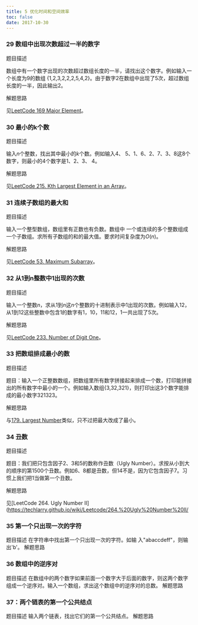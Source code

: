 ```yaml
---
title: 5 优化时间和空间效率
toc: false
date: 2017-10-30
---
```


### 29 数组中出现次数超过⼀半的数字
<hh>题目描述</hh>

数组中有⼀个数字出现的次数超过数组长度的⼀半，请找出这个数字。例如输⼊⼀个长度为9的数组 {1,2,3,2,2,2,5,4,2}。由于数字2在数组中出现了5次，超过数组长度的⼀半，因此输出2。

<hh>解题思路</hh>

见[LeetCode 169 Major Element](https://techlarry.github.io/wiki/Leetcode/169.%20Majority%20Element/)。

### 30 最⼩的k个数

<hh>题目描述</hh>

输⼊$n$个整数，找出其中最⼩的$k$个数。例如输⼊4、 5、1、6、2、7、3、8这8个数字，则最⼩的4个数字是1、2、3、 4。

<hh>解题思路</hh>

见[LeetCode 215. Kth Largest Element in an Array]( https://techlarry.github.io/wiki/Leetcode/215.%20Kth%20Largest%20Element%20in%20an%20Array/)。

### 31 连续⼦数组的最⼤和
<hh>题目描述</hh>

输⼊⼀个整型数组，数组⾥有正数也有负数。数组中 ⼀个或连续的多个整数组成⼀个⼦数组。求所有⼦数组的和的最⼤值。要求时间复杂度为$O(n)$。

<hh>解题思路</hh>

见[LeetCode 53. Maximum Subarray](https://techlarry.github.io/wiki/Leetcode/53.%20Maximum%20Subarray/)。

### 32 从1到n整数中1出现的次数

<hh>题目描述</hh>

输⼊⼀个整数$n$，求从1到$n$这$n$个整数的⼗进制表⽰中1出现的次数。例如输⼊12，从1到12这些整数中包含1的数字有1，10，11和12，1⼀共出现了5次。

<hh>解题思路</hh>

见[LeetCode 233. Number of Digit One](https://techlarry.github.io/wiki/Leetcode/233.%20Number%20of%20Digit%20One/)。


### 33 把数组排成最⼩的数

<hh>题目描述</hh>

题⽬：输⼊⼀个正整数数组，把数组⾥所有数字拼接起来排成⼀个数，打印能拼接出的所有数字中最⼩的⼀个。例如输⼊数组{3,32,321}，则打印出这3个数字能排成的最⼩数字321323。

<hh>解题思路</hh>

与[179. Largest Number](https://techlarry.github.io/wiki/Leetcode/179.%20Largest%20Number/)类似，只不过把最大改成了最小。

### 34 丑数

<hh>题目描述</hh>

题⽬：我们把只包含因⼦2、3和5的数称作丑数（Ugly Number）。求按从⼩到⼤的顺序的第1500个丑数。例如6、8都是丑数，但14不是，因为它包含因⼦7。习惯上我们把1当做第⼀个丑数。

<hh>解题思路</hh>

见[LeetCode 264. Ugly Number II](https://techlarry.github.io/wiki/Leetcode/264.%20Ugly%20Number%20II/


### 35 第⼀个只出现⼀次的字符
<hh>题目描述</hh>
在字符串中找出第⼀个只出现⼀次的字符。如输 ⼊"abaccdeff"，则输出'b'。
<hh>解题思路</hh>
### 36 数组中的逆序对
<hh>题目描述</hh>
在数组中的两个数字如果前⾯⼀个数字⼤于后⾯的数字，则这两个数字组成⼀个逆序对。输⼊⼀个数组，求出这个数组中的逆序对的总数。
<hh>解题思路</hh>
### 37：两个链表的第⼀个公共结点
<hh>题目描述</hh>
输⼊两个链表，找出它们的第⼀个公共结点。
<hh>解题思路</hh>